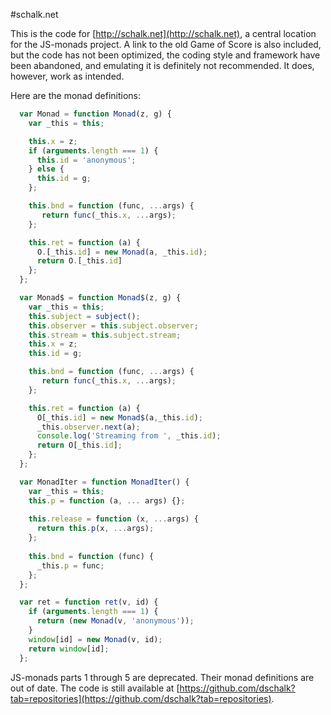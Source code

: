 #schalk.net

This is the code for [http://schalk.net](http://schalk.net), a central location for the JS-monads project. A link to the old Game of Score is also included, but the code has not been optimized, the coding style and framework have been abandoned, and emulating it is definitely not recommended. It does, however, work as intended.

Here are the monad definitions:

```javascript
  var Monad = function Monad(z, g) {
    var _this = this;

    this.x = z;
    if (arguments.length === 1) {
      this.id = 'anonymous';
    } else {
      this.id = g;
    };

    this.bnd = function (func, ...args) {
       return func(_this.x, ...args);
    };

    this.ret = function (a) {
      O.[_this.id] = new Monad(a, _this.id);
      return O.[_this.id]
    };
  };               

  var Monad$ = function Monad$(z, g) {
    var _this = this;
    this.subject = subject();
    this.observer = this.subject.observer;
    this.stream = this.subject.stream;
    this.x = z;
    this.id = g;

    this.bnd = function (func, ...args) {
       return func(_this.x, ...args);
    };

    this.ret = function (a) {
      O[_this.id] = new Monad$(a,_this.id);
      _this.observer.next(a);
      console.log('Streaming from ', _this.id);
      return O[_this.id];
    };
  };

  var MonadIter = function MonadIter() {
    var _this = this;
    this.p = function (a, ... args) {};
  
    this.release = function (x, ...args) {
      return this.p(x, ...args);
    };
  
    this.bnd = function (func) {
      _this.p = func;
    };
  };

  var ret = function ret(v, id) {
    if (arguments.length === 1) {
      return (new Monad(v, 'anonymous'));
    }
    window[id] = new Monad(v, id);
    return window[id];
  }; 
```

JS-monads parts 1 through 5 are deprecated. Their monad definitions are out of date. The code is still available at [https://github.com/dschalk?tab=repositories](https://github.com/dschalk?tab=repositories).


